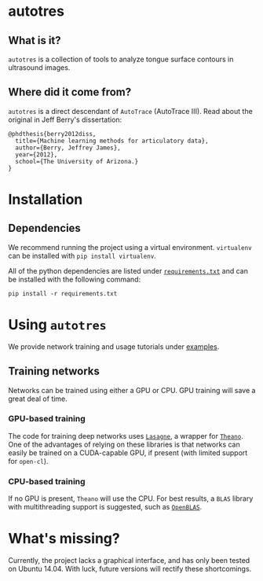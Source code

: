 # autotres

## What is it?
`autotres` is a collection of tools to analyze tongue surface contours in ultrasound images.



## Where did it come from?
`autotres` is a direct descendant of `AutoTrace` (AutoTrace III).  Read about the original in Jeff Berry's dissertation:

```
@phdthesis{berry2012diss,
  title={Machine learning methods for articulatory data},
  author={Berry, Jeffrey James},
  year={2012},
  school={The University of Arizona.}
}
```

# Installation

## Dependencies

We recommend running the project using a virtual environment. `virtualenv` can be installed with `pip install virtualenv`.

All of the python dependencies are listed under [`requirements.txt`](requirements.txt) and can be installed with the following command:

```
pip install -r requirements.txt
```
# Using `autotres`

We provide network training and usage tutorials under [examples](exmaples).

## Training networks

Networks can be trained using either a GPU or CPU.  GPU training will save a great deal of time.

### GPU-based training

The code for training deep networks uses [`Lasagne`](https://github.com/Lasagne/Lasagne), a wrapper for [`Theano`](http://deeplearning.net/software/theano/).  One of the advantages of relying on these libraries is that networks can easily be trained on a CUDA-capable GPU, if present (with limited support for `open-cl`).

### CPU-based training

If no GPU is present, `Theano` will use the CPU. For best results, a `BLAS` library with multithreading support is suggested, such as [`OpenBLAS`](http://www.openblas.net).


# What's missing?

Currently, the project lacks a graphical interface, and has only been tested on Ubuntu 14.04. With luck, future versions will rectify these shortcomings.
